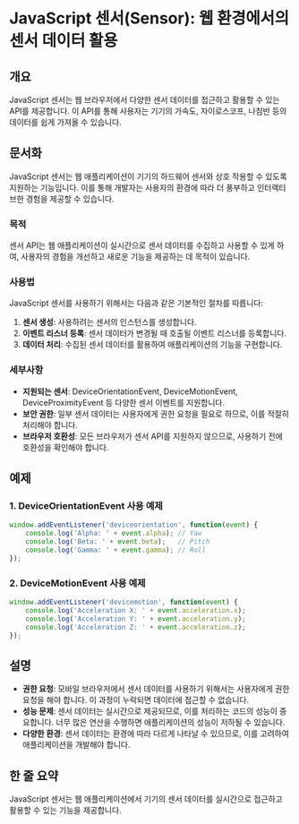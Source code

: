 <!--
Meta Description: # JavaScript 센서(Sensor): 웹 환경에서의 센서 데이터 활용 ## 개요 JavaScript 센서는 웹 브라우저에서 다양한 센서 데이터를 접근하고 활용할 수 있는 API를 제공합니다. 이 API를 통해 사용자는 기기의 가속도, 자이로스코프, 나침반 등의 ...
Meta Keywords: event, javascript, 데이터를, console, log
-->

# JavaScript 센서(Sensor): 웹 환경에서의 센서 데이터 활용

## 개요
JavaScript 센서는 웹 브라우저에서 다양한 센서 데이터를 접근하고 활용할 수 있는 API를 제공합니다. 이 API를 통해 사용자는 기기의 가속도, 자이로스코프, 나침반 등의 데이터를 쉽게 가져올 수 있습니다.

## 문서화
JavaScript 센서는 웹 애플리케이션이 기기의 하드웨어 센서와 상호 작용할 수 있도록 지원하는 기능입니다. 이를 통해 개발자는 사용자의 환경에 따라 더 풍부하고 인터랙티브한 경험을 제공할 수 있습니다.

### 목적
센서 API는 웹 애플리케이션이 실시간으로 센서 데이터를 수집하고 사용할 수 있게 하여, 사용자의 경험을 개선하고 새로운 기능을 제공하는 데 목적이 있습니다.

### 사용법
JavaScript 센서를 사용하기 위해서는 다음과 같은 기본적인 절차를 따릅니다:

1. **센서 생성**: 사용하려는 센서의 인스턴스를 생성합니다.
2. **이벤트 리스너 등록**: 센서 데이터가 변경될 때 호출될 이벤트 리스너를 등록합니다.
3. **데이터 처리**: 수집된 센서 데이터를 활용하여 애플리케이션의 기능을 구현합니다.

### 세부사항
- **지원되는 센서**: DeviceOrientationEvent, DeviceMotionEvent, DeviceProximityEvent 등 다양한 센서 이벤트를 지원합니다.
- **보안 권한**: 일부 센서 데이터는 사용자에게 권한 요청을 필요로 하므로, 이를 적절히 처리해야 합니다.
- **브라우저 호환성**: 모든 브라우저가 센서 API를 지원하지 않으므로, 사용하기 전에 호환성을 확인해야 합니다.

## 예제
### 1. DeviceOrientationEvent 사용 예제
```javascript
window.addEventListener('deviceorientation', function(event) {
    console.log('Alpha: ' + event.alpha); // Yaw
    console.log('Beta: ' + event.beta);   // Pitch
    console.log('Gamma: ' + event.gamma); // Roll
});
```

### 2. DeviceMotionEvent 사용 예제
```javascript
window.addEventListener('devicemotion', function(event) {
    console.log('Acceleration X: ' + event.acceleration.x);
    console.log('Acceleration Y: ' + event.acceleration.y);
    console.log('Acceleration Z: ' + event.acceleration.z);
});
```

## 설명
- **권한 요청**: 모바일 브라우저에서 센서 데이터를 사용하기 위해서는 사용자에게 권한 요청을 해야 합니다. 이 과정이 누락되면 데이터에 접근할 수 없습니다.
- **성능 문제**: 센서 데이터는 실시간으로 제공되므로, 이를 처리하는 코드의 성능이 중요합니다. 너무 많은 연산을 수행하면 애플리케이션의 성능이 저하될 수 있습니다.
- **다양한 환경**: 센서 데이터는 환경에 따라 다르게 나타날 수 있으므로, 이를 고려하여 애플리케이션을 개발해야 합니다.

## 한 줄 요약
JavaScript 센서는 웹 애플리케이션에서 기기의 센서 데이터를 실시간으로 접근하고 활용할 수 있는 기능을 제공합니다.